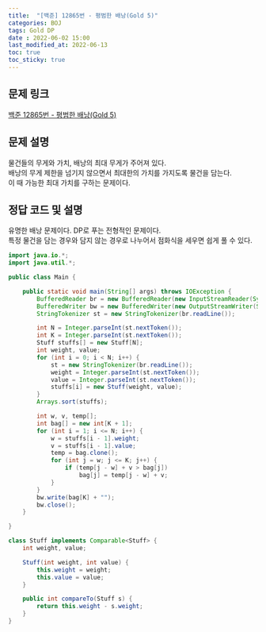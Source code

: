 ```yaml
---
title:  "[백준] 12865번 - 평범한 배낭(Gold 5)"
categories: BOJ
tags: Gold DP
date : 2022-06-02 15:00
last_modified_at: 2022-06-13
toc: true
toc_sticky: true
---
```


## 문제 링크

[백준 12865번 - 평범한 배낭(Gold 5)](https://www.acmicpc.net/problem/12865)

## 문제 설명

물건들의 무게와 가치, 배낭의 최대 무게가 주어져 있다.  
배낭의 무게 제한을 넘기지 않으면서 최대한의 가치를 가지도록 물건을 담는다.  
이 때 가능한 최대 가치를 구하는 문제이다.

## 정답 코드 및 설명

유명한 배낭 문제이다. DP로 푸는 전형적인 문제이다.  
특정 물건을 담는 경우와 담지 않는 경우로 나누어서 점화식을 세우면 쉽게 풀 수 있다.

```java
import java.io.*;
import java.util.*;

public class Main {

    public static void main(String[] args) throws IOException {
        BufferedReader br = new BufferedReader(new InputStreamReader(System.in));
        BufferedWriter bw = new BufferedWriter(new OutputStreamWriter(System.out));
        StringTokenizer st = new StringTokenizer(br.readLine());

        int N = Integer.parseInt(st.nextToken());
        int K = Integer.parseInt(st.nextToken());
        Stuff stuffs[] = new Stuff[N];
        int weight, value;
        for (int i = 0; i < N; i++) {
            st = new StringTokenizer(br.readLine());
            weight = Integer.parseInt(st.nextToken());
            value = Integer.parseInt(st.nextToken());
            stuffs[i] = new Stuff(weight, value);
        }
        Arrays.sort(stuffs);

        int w, v, temp[];
        int bag[] = new int[K + 1];
        for (int i = 1; i <= N; i++) {
            w = stuffs[i - 1].weight;
            v = stuffs[i - 1].value;
            temp = bag.clone();
            for (int j = w; j <= K; j++) {
                if (temp[j - w] + v > bag[j])
                    bag[j] = temp[j - w] + v;
            }
        }
        bw.write(bag[K] + "");
        bw.close();
    }

}

class Stuff implements Comparable<Stuff> {
    int weight, value;

    Stuff(int weight, int value) {
        this.weight = weight;
        this.value = value;
    }

    public int compareTo(Stuff s) {
        return this.weight - s.weight;
    }
}
```
